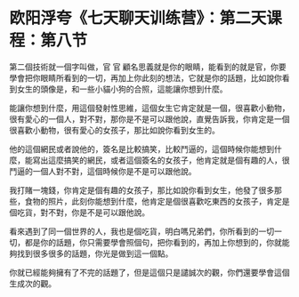 # 欧阳浮夸《七天聊天训练营》：第二天课程：第八节

第二個技術就一個字叫做，官 官 顧名思義就是你的眼睛，能看到的就是官，你要學會把你眼睛所看到的一切，再加上你此刻的想法，它就是你的話題，比如說你看到女生的頭像是，和一些小貓小狗的合照，這能讓你想到什麼。

能讓你想到什麼，用這個發射性思維，這個女生它肯定就是一個，很喜歡小動物，很有愛心的一個人，對不對，那你是不是可以跟他說，直覺告訴我，你肯定是一個很喜歡小動物，很有愛心的女孩子，那比如說你看到女生的。

他的這個網民或者說他的，簽名是比較搞笑，比較鬥逼的，這個時候你能想到什麼，能寫出這麼搞笑的網民，或者這個簽名的女孩子，他肯定就是個有趣的人，很鬥逼的一個人對不對，這個時候你是不是可以跟他說。

我打賭一塊錢，你肯定是個有趣的女孩子，那比如說你看到女生，他發了很多那些，食物的照片，此刻你能想到什麼，他肯定是個很喜歡吃東西的女孩子，肯定是個吃貨，對不對，你是不是可以跟他說。

看來遇到了同一個世界的人，我也是個吃貨，明白嗎兄弟們，你所看到的一切一切，都是你的話題，你只需要學會照個句，把你看到的，再加上你想到的，你就能夠找到很多很多的話題，你光是做到這一個點。

你就已經能夠擁有了不完的話題了，但是這個只是譴誠次的觀，你們還要學會這個生成次的觀。